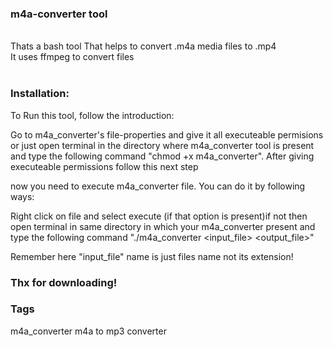 ### m4a-converter tool

<br>
Thats a bash tool That helps to convert .m4a media files to .mp4<br>
It uses ffmpeg to convert files<br><br>

### Installation:

To Run this tool, follow the introduction:

Go to m4a_converter's file-properties and give it all executeable
permisions or just open terminal in the directory where m4a_converter
tool is present and type the following command "chmod +x m4a_converter".
After giving executeable permissions follow this next step

now you need to execute m4a_converter file. You can do it by following
ways:

Right click on file and select execute (if that option is present)if not
then open terminal in same directory in which your m4a_converter present
and type the following command "./m4a_converter <input_file> <output_file>"

Remember here "input_file" name is just files name not its extension!


### Thx for downloading!


### Tags

m4a_converter
m4a to mp3 converter
